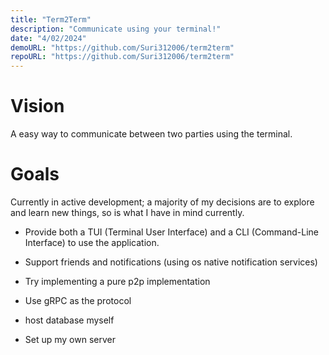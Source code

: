 ```yaml
---
title: "Term2Term"
description: "Communicate using your terminal!"
date: "4/02/2024"
demoURL: "https://github.com/Suri312006/term2term"
repoURL: "https://github.com/Suri312006/term2term"
---
```


# Vision

A easy way to communicate between two parties using the terminal.

# Goals
Currently in active development; a majority of my decisions are to 
explore and learn new things, so is what I have in mind currently.

- Provide both a TUI (Terminal User Interface) and a CLI (Command-Line Interface) 
to use the application.

- Support friends and notifications (using os native notification services)

- Try implementing a pure p2p implementation

- Use gRPC as the protocol

- host database myself

- Set up my own server 
